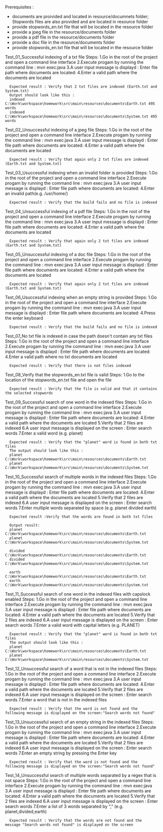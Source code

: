 Prerequisites : 
- documents are proivided and located in resource/documnets folder; Stopwords files are also provided and are located in resource folder
- provide stopwords_en.txt file that will be located in the resource folder
- provide a jpeg file in the resource/documents folder
- provide a pdf file in the resource/documents folder
- provide a doc file in the resource/documents folder
- provide stopwords_en.txt file that will be located in the resource folder

Test_01_Successful indexing of a txt file
Steps:
      1.Go in the root of the project and open a command line interface
	  2.Execute progam by running the command line : mvn exec:java
	  3.A user input message is displayd : Enter file path where documents are located:
	  4.Enter a valid path where the documents are located
	  
	  Expected result : Verify that 2 txt files are indexed (Earth.txt and System.txt)
	  Output should look like this : 
	  indexed C:\Work\workspace\homework\src\main\resources\documents\Earth.txt 495 words
      indexed C:\Work\workspace\homework\src\main\resources\documents\System.txt 495 words

Test_02_Unsuccessful indexing of a jpeg file
Steps:
      1.Go in the root of the project and open a command line interface
	  2.Execute progam by running the command line : mvn exec:java
	  3.A user input message is displayd : Enter file path where documents are located:
	  4.Enter a valid path where the documents are located
	  
	  Expected result : Verify that again only 2 txt files are indexed (Earth.txt and System.txt)

Test_03_Usuccessful indexing when an invalid folder is provided
Steps:
      1.Go in the root of the project and open a command line interface
	  2.Execute progam by running the command line : mvn exec:java
	  3.A user input message is displayd : Enter file path where documents are located:
	  4.Enter an invalid path(e.g. /usr/home/)
	  
	  Expected result : Verify that the build fails and no file is indexed

Test_04_Unsuccessful indexing of a pdf file
Steps:
      1.Go in the root of the project and open a command line interface
	  2.Execute progam by running the command line : mvn exec:java
	  3.A user input message is displayd : Enter file path where documents are located:
	  4.Enter a valid path where the documents are located
	  
	  Expected result : Verify that again only 2 txt files are indexed (Earth.txt and System.txt)
	  
Test_05_Unsuccessful indexing of a doc file
Steps:
      1.Go in the root of the project and open a command line interface
	  2.Execute progam by running the command line : mvn exec:java
	  3.A user input message is displayd : Enter file path where documents are located:
	  4.Enter a valid path where the documents are located
	  
	  Expected result : Verify that again only 2 txt files are indexed (Earth.txt and System.txt)

Test_06_Usuccessful indexing when an empty string is provided
Steps:
      1.Go in the root of the project and open a command line interface
	  2.Execute progam by running the command line : mvn exec:java
	  3.A user input message is displayd : Enter file path where documents are located:
	  4.Press the enter keyboard
	  
	  Expected result : Verify that the build fails and no file is indexed

Test_07_No txt file is indexed in case the path doesn't contain any txt files
Steps:
      1.Go in the root of the project and open a command line interface
	  2.Execute progam by running the command line : mvn exec:java
	  3.A user input message is displayd : Enter file path where documents are located:
	  4.Enter a valid path where no txt documents are located
	  
	  Expected result : Verify that there is not files indexed
	  

Test_08_Verify that the stopwords_en.txt file is valid
Steps:
      1.Go to the location of the stopwords_en.txt file and open the file
	  
	  Expected result : Verify that the file is valid and that it contains the selected stopwords

Test_09_Successful search of one word in the indexed files
Steps:
      1.Go in the root of the project and open a command line interface
	  2.Execute progam by running the command line : mvn exec:java
	  3.A user input message is displayd : Enter file path where documents are located:
	  4.Enter a valid path where the documents are located
	  5.Verify that 2 files are indexed
	  6.A user input message is displayed on the screen : Enter search words
	  7.Enter a valid word (e.g. planet)
	  
	  Expected result : Verify that the "planet" word is found in both txt files
	  The output should look like this :
	  planet C:\Work\workspace\homework\src\main\resources\documents\Earth.txt
      planet C:\Work\workspace\homework\src\main\resources\documents\System.txt
	  
Test_10_Successful search of multiple words in the indexed files
Steps:
      1.Go in the root of the project and open a command line interface
	  2.Execute progam by running the command line : mvn exec:java
	  3.A user input message is displayd : Enter file path where documents are located:
	  4.Enter a valid path where the documents are located
	  5.Verify that 2 files are indexed
	  6.A user input message is displayed on the screen : Enter search words
	  7.Enter multiple words separated by space (e.g. planet divided earth)
	  
	  Expected result :Verify that the words are found in both txt files 
	  
	  Output result:
	  planet C:\Work\workspace\homework\src\main\resources\documents\Earth.txt
      planet C:\Work\workspace\homework\src\main\resources\documents\System.txt

      divided C:\Work\workspace\homework\src\main\resources\documents\Earth.txt
      divided C:\Work\workspace\homework\src\main\resources\documents\System.txt

      earth C:\Work\workspace\homework\src\main\resources\documents\Earth.txt
      earth C:\Work\workspace\homework\src\main\resources\documents\System.txt
	  
Test_11_Successful search of one word in the indexed files with capslock enabled
Steps:
      1.Go in the root of the project and open a command line interface
	  2.Execute progam by running the command line : mvn exec:java
	  3.A user input message is displayd : Enter file path where documents are located:
	  4.Enter a valid path where the documents are located
	  5.Verify that 2 files are indexed
	  6.A user input message is displayed on the screen : Enter search words
	  7.Enter a valid word with capital letters (e.g. PLANET)
	  
	  Expected result : Verify that the "planet" word is found in both txt files
	  The output should look like this :
	  planet C:\Work\workspace\homework\src\main\resources\documents\Earth.txt
      planet C:\Work\workspace\homework\src\main\resources\documents\System.txt

Test_12_Unsuccessful search of a word that is not in the indexed files
Steps:
      1.Go in the root of the project and open a command line interface
	  2.Execute progam by running the command line : mvn exec:java
	  3.A user input message is displayd : Enter file path where documents are located:
	  4.Enter a valid path where the documents are located
	  5.Verify that 2 files are indexed
	  6.A user input message is displayed on the screen : Enter search words
	  7.Enter a word that is not in the indexed files
	  
	  Expected result : Verify that the word is not found and the following message is displayed on the screen:"Search words not found"
	 
Test_13_Unsuccessful search of an empty string in the indexed files
Steps:
      1.Go in the root of the project and open a command line interface
	  2.Execute progam by running the command line : mvn exec:java
	  3.A user input message is displayd : Enter file path where documents are located:
	  4.Enter a valid path where the documents are located
	  5.Verify that 2 files are indexed
	  6.A user input message is displayed on the screen : Enter search words
	  7.Enter an empty string by pressing the Enter key
	  
	  Expected result : Verify that the word is not found and the following message is displayed on the screen:"Search words not found"
	  

Test_14_Unsuccessful search of multiple words separated by a regex that is not space
Steps:
      1.Go in the root of the project and open a command line interface
	  2.Execute progam by running the command line : mvn exec:java
	  3.A user input message is displayd : Enter file path where documents are located:
	  4.Enter a valid path where the documents are located
	  5.Verify that 2 files are indexed
	  6.A user input message is displayed on the screen : Enter search words
	  7.Enter a list of 3 words separated by "," (e.g. planet,divided,earth)
	  
	  Expected result : Verify that the words are not found and the message "Search words not found" is displayed on the screen
















